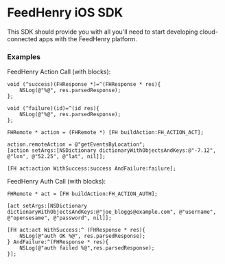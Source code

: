 # FeedHenry iOS SDK

This SDK should provide you with all you'll need to start developing cloud-connected apps with the FeedHenry platform.

### Examples

FeedHenry Action Call (with blocks):

	void (^success)(FHResponse *)=^(FHResponse * res){
	    NSLog(@"%@", res.parsedResponse);
	};
	    
	void (^failure)(id)=^(id res){
	    NSLog(@"%@", res.parsedResponse);  
	};
	    
	FHRemote * action = (FHRemote *) [FH buildAction:FH_ACTION_ACT];

	action.remoteAction = @"getEventsByLocation";
	[action setArgs:[NSDictionary dictionaryWithObjectsAndKeys:@"-7.12", @"lon", @"52.25", @"lat", nil]];
	    
	[FH act:action WithSuccess:success AndFailure:failure];


FeedHenry Auth Call (with blocks):

	FHRemote * act = [FH buildAction:FH_ACTION_AUTH];

	[act setArgs:[NSDictionary dictionaryWithObjectsAndKeys:@"joe_bloggs@example.com", @"username",
	@"opensesame", @"password", nil]];

	[FH act:act WithSuccess:^ (FHResponse * res){
	    NSLog(@"auth OK %@", res.parsedResponse);
	} AndFailure:^(FHResponse * res){
	    NSLog(@"auth failed %@",res.parsedResponse);
	}];
